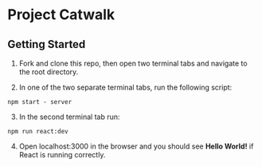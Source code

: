 # Project Catwalk

## Getting Started

1. Fork and clone this repo, then open two terminal tabs and navigate to the root directory.

2. In one of the two separate terminal tabs, run the following script:
  ```
  npm start - server

  ```

3. In the second terminal tab run:
  ```
  npm run react:dev
  ```

4. Open localhost:3000 in the browser and you should see **Hello World!** if React is running correctly.